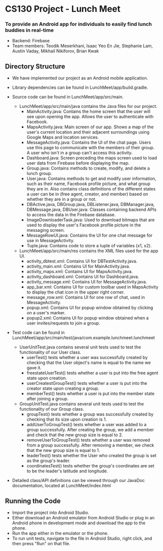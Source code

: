 # CS130 Project - Lunch Meet
### To provide an Android app for individuals to easily find lunch buddies in real-time
* Backend: Firebase
* Team members: Teodik Meserkhani, Isaac Yeo En Jie, Stephanie Lam, Austin Vaday, Mikhail Nikiforov, Brian Kwak

## Directory Structure
* We have implemented our project as an Android mobile application. 
* Library dependencies can be found in LunchMeet/app/build.gradle. 
* Source code can be found in LunchMeet/app/src/main. 
  * LunchMeet/app/src/main/java contains the Java files for our project. 
    * MainActivity.java: Contains the home screen that the user will see upon opening the app. Allows the user to authenticate with Facebook. 
    * MapsActivity.java: Main screen of our app. Shows a map of the user's current location and their adjacent surroundings using Google Maps and location services. 
    * MessageActivity.java: Contains the UI of the chat page. Users use this page to communicate with the members of their group. A user who isn't in a group can't access this activity. 
    * Dashboard.java: Screen preceding the maps screen used to load user data from Firebase before displaying the map. 
    * Group.java: Contains methods to create, modify, and delete a lunch group.
    * User.java: Contains methods to get and modify user information, such as their name, Facebook profile picture, and what group they are in. Also contains class definitions of the different states a user can be in (free agent, creator, and member) based on whether they are in a group or not.
    * DBActive.java, DBGroup.java, DBListener.java, DBManager.java, DBMessage.java, DBUser.java: Classes containing backend APIs to access the data in the Firebase database.
    * ImageDownloaderTask.java: Used to download bitmaps that are used to display the user's Facebook profile picture in the messaging screen.
    * MessageRowUI.java: Contains the UI for one chat message for use in MessageActivity.
    * Tuple.java: Contains code to store a tuple of variables (x1, x2). 
  * LunchMeet/app/src/main/res contains the XML files used for the app UI. 
    * activity_dbtest.xml: Contains UI for DBTestActivity.java.
    * activity_main.xml: Contains UI for MainActivity.java.
    * activity_maps.xml: Contains UI for MapsActivity.java.
    * activity_dashboard.xml: Contains UI for Dashboard.java.
    * activity_message.xml: Contains UI for MessageActivity.java.
    * app_bar.xml: Contains UI for custom toolbar used in MapsActivity to display the chat icon in the upper right corner.
    * message_row.xml: Contains UI for one row of chat, used in MessageActivity.
    * popup.xml: Contains UI for popup window obtained by clicking on a user's marker.
    * popup2.xml: Contains UI for popup window obtained when a user invites/requests to join a group. 
* Test code can be found in LunchMeet/app/src/main/test/java/com.example.lunchmeet.lunchmeet
    * UserUnitTest.java contains several unit tests used to test the functionality of our User class. 
      * userTest() tests whether a user was successfully created by checking that the User object's name is equal to the name we gave it. 
      * freestateUserTest() tests whether a user is put into the free agent state upon creation.
      * userCreatestGroupTest() tests whether a user is put into the creator state upon creating a group. 
      * memberTest() tests whether a user is put into the member state after joining a group. 
    * GroupUnitTest.java contains several unit tests used to test the functionality of our Group class. 
      * groupTest() tests whether a group was successfully created by checking that its size upon creation is 1. 
      * addUserToGroupTest() tests whether a user was added to a group successfully. After creating the group, we add a member and check that the new group size is equal to 2. 
      * removeUserToGroupTest() tests whether a user was removed from a group successfully. After removing a member, we check that the new group size is equal to 1.
      * leaderTest() tests whether the User who created the group is set as the group's leader.
      * coordinatesTest() tests whether the group's coordinates are set to be the leader's latitude and longitude. 

* Detailed class/API definitions can be viewed through our JavaDoc documentation, located at LunchMeet/index.html


## Running the Code
* Import the project into Android Studio.
* Either download an Android emulator from Android Studio or plug in an Android phone in development mode and download the app to the phone.
* Run the app either in the emulator or the phone. 
* To run unit tests, navigate to the file in Android Studio, right click, and then press "Run" on that file. 